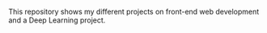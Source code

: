 This repository shows my different projects on front-end web development and a Deep Learning project. 

